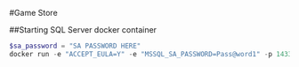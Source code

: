 #Game Store

##Starting SQL Server docker container

```powershell
$sa_password = "SA PASSWORD HERE"
docker run -e "ACCEPT_EULA=Y" -e "MSSQL_SA_PASSWORD=Pass@word1" -p 1433:1433 -d -v sqlvolume:/var/opt/mssql --rm --name mssql mcr.microsoft.com/mssql/server:2022-latest
```
